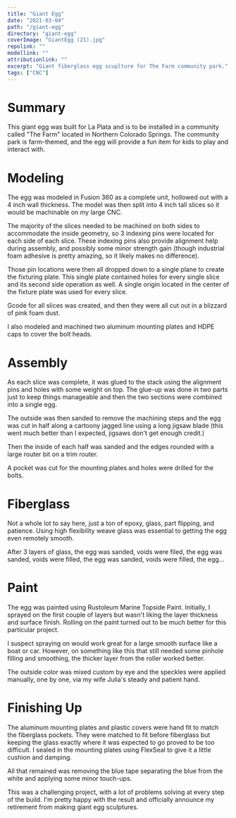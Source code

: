 ```yaml
---
title: "Giant Egg"
date: "2021-03-04"
path: "/giant-egg"
directory: "giant-egg"
coverImage: "GiantEgg (21).jpg"
repolink: ""
modellink: ""
attributionlink: ""
excerpt: "Giant fiberglass egg scuplture for The Farm community park."
tags: ["CNC"]
---
```


# Summary

This giant egg was built for La Plata and is to be installed in a community called "The Farm" located in Northern Colorado Springs. The community park is farm-themed, and the egg will provide a fun item for kids to play and interact with.

# Modeling

The egg was modeled in Fusion 360 as a complete unit, hollowed out with a 4 inch wall thickness. The model was then split into 4 inch tall slices so it would be machinable on my large CNC. 

The majority of the slices needed to be machined on both sides to accommodate the inside geometry, so 3 indexing pins were located for each side of each slice. These indexing pins also provide alignment help during assembly, and possibly some minor strength gain (though industrial foam adhesive is pretty amazing, so it likely makes no difference).

Those pin locations were then all dropped down to a single plane to create the fixturing plate. This single plate contained holes for every single slice and its second side operation as well. A single origin located in the center of the fixture plate was used for every slice.

Gcode for all slices was created, and then they were all cut out in a blizzard of pink foam dust.

I also modeled and machined two aluminum mounting plates and HDPE caps to cover the bolt heads.

# Assembly

As each slice was complete, it was glued to the stack using the alignment pins and holes with some weight on top. The glue-up was done in two parts just to keep things manageable and then the two sections were combined into a single egg. 

The outside was then sanded to remove the machining steps and the egg was cut in half along a cartoony jagged line using a long jigsaw blade (this went much better than I expected, jigsaws don't get enough credit.)

Then the inside of each half was sanded and the edges rounded with a large router bit on a trim router.

A pocket was cut for the mounting plates and holes were drilled for the bolts.

# Fiberglass

Not a whole lot to say here, just a ton of epoxy, glass, part flipping, and patience. Using high flexibility weave glass was essential to getting the egg even remotely smooth.

After 3 layers of glass, the egg was sanded, voids were filed, the egg was sanded, voids were filled, the egg was sanded, voids were filled, the egg...

# Paint

The egg was painted using Rustoleum Marine Topside Paint. Initially, I sprayed on the first couple of layers but wasn't liking the layer thickness and surface finish. Rolling on the paint turned out to be much better for this particular project. 

I suspect spraying on would work great for a large smooth surface like a boat or car. However, on something like this that still needed some pinhole filling and smoothing, the thicker layer from the roller worked better.

The outside color was mixed custom by eye and the speckles were applied manually, one by one, via my wife Julia's steady and patient hand.

# Finishing Up

The aluminum mounting plates and plastic covers were hand fit to match the fiberglass pockets. They were matched to fit before fiberglass but keeping the glass exactly where it was expected to go proved to be too difficult. I sealed in the mounting plates using FlexSeal to give it a little cushion and damping.

All that remained was removing the blue tape separating the blue from the white and applying some minor touch-ups.

This was a challenging project, with a lot of problems solving at every step of the build. I'm pretty happy with the result and officially announce my retirement from making giant egg sculptures.
